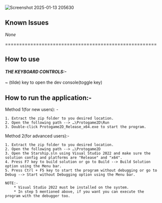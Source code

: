 
![Screenshot 2025-01-13 205630](https://github.com/user-attachments/assets/2cf65db0-6a53-43f1-abc8-926734a6abc6)<br>
## Known Issues<br>
*None*

======================================================

## How to use<br>
#### *THE KEYBOARD CONTROLS:-*<br>
~ (tilde) key to open the dev console(toggle key)<br>

## How to run the application:-<br>

Method 1(for new users): -

	1. Extract the zip folder to you desired location.
	2. Open the following path --> …\Protogame2D\Run
	3. Double-click Protogame2D_Release_x64.exe to start the program.

Method 2(for advanced users):-

	1. Extract the zip folder to you desired location.
	2. Open the following path --> …\Protogame2D
	3. Open the Starship.sln using Visual Studio 2022 and make sure the solution config and platforms are "Release" and "x64".
	4. Press F7 key to build solution or go to Build --> Build Solution option using the Menu bar.
	5. Press Ctrl + F5 key to start the program without debugging or go to Debug --> Start without Debugging option using the Menu bar.

	NOTE:- 	
		* Visual Studio 2022 must be installed on the system.
		* In step 5 mentioned above, if you want you can execute the program with the debugger too.
